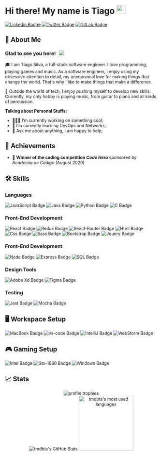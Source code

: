 # Hi there! My name is Tiago <img src="https://media.giphy.com/media/hvRJCLFzcasrR4ia7z/giphy.gif" width="29px">

[![Linkedin Badge](https://img.shields.io/badge/-LinkedIn-0e76a8?style=flat-square&logo=Linkedin&logoColor=white)](https://linkedin.com/in/tmdbts)
[![Twitter Badge](https://img.shields.io/badge/-Twitter-00acee?style=flat-square&logo=Twitter&logoColor=white)](https://twitter.com/tmdbts)
[![GitLab Badge](https://img.shields.io/badge/-GitLab-fcA121?style=flat-square&logo=GitLab&logoColor=white)](https://gitlab.com/tmdbts)

## 🚀 About Me

### Glad to see you here! &nbsp; ![](https://visitor-badge.glitch.me/badge?page_id=tmdbts.tmdbts)
🎓 I am Tiago Silva, a full-stack software engineer. I love programming, playing games and music. As a software engineer, I enjoy using my obsessive attention to detail, my unequivocal love for making things that change the world. That's why I like to make things that make a difference.

🎸 Outside the world of tech, I enjoy pushing myself to develop new skills. Currently, my only hobby is playing music, from guitar to piano and all kinds of percussion.

**Talking about Personal Stuffs:**

- 👨🏻‍💻 I’m currently working on something cool;
- 🚀 I’m currently learning DevOps and Networks;
- 💬 Ask me about anything, I am happy to help;

## 🏅 Achievements

-   🥇 **Winner of the coding competition _Code Hero_** sponsored by _Academia de Código_ (August 2020)

## 🛠️ Skills

### Languages

![JavaScript Badge](https://img.shields.io/badge/JavaScript-323330?style=for-the-badge&logo=javascript&logoColor=F7DF1E)
![Java Badge](https://img.shields.io/badge/Java-007396?style=for-the-badge&logo=Java&logoColor=white)
![Python Badge](https://img.shields.io/badge/Python-3776AB?style=for-the-badge&logo=Python&logoColor=white)
![C Badge](https://img.shields.io/badge/C++-00599C?style=for-the-badge&logo=CPlusPlus&logoColor=white)

### Front-End Development

![React Badge](https://img.shields.io/badge/React-20232A?style=for-the-badge&logo=react&logoColor=61DAFB)
![Redux Badge](https://img.shields.io/badge/Redux-593D88?style=for-the-badge&logo=redux&logoColor=white)
![React-Router Badge](https://img.shields.io/badge/React_Router-CA4245?style=for-the-badge&logo=react-router&logoColor=white)
![Html Badge](https://img.shields.io/badge/HTML5-E34F26?style=for-the-badge&logo=html5&logoColor=white)
![Css Badge](https://img.shields.io/badge/CSS3-1572B6?style=for-the-badge&logo=css3&logoColor=white)
![Sass Badge](https://img.shields.io/badge/SASS-CC6699?style=for-the-badge&logo=sass&logoColor=white)
![Bootstrap Badge](https://img.shields.io/badge/Bootstrap-563D7C?style=for-the-badge&logo=bootstrap&logoColor=white)
![Jquery Badge](https://img.shields.io/badge/jQuery-0769AD?style=for-the-badge&logo=jquery&logoColor=white)

### Front-End Development
![Node Badge](https://img.shields.io/badge/Node-339933?style=for-the-badge&logo=node.js&logoColor=white)
![Express Badge](https://img.shields.io/badge/Express-20232A?style=for-the-badge&logo=express&logoColor=61DAFB)
![SQL Badge](https://img.shields.io/badge/MySQL-4479A1?style=for-the-badge&logo=mysql&logoColor=white)

### Design Tools

![Adobe Xd Badge](https://img.shields.io/badge/adobe_xd-470137?style=for-the-badge&logo=adobe-xd&logoColor=white)
![Figma Badge](https://img.shields.io/badge/figma-000000?style=for-the-badge&logo=figma&logoColor=white)

### Testing

![Jest Badge](https://img.shields.io/badge/Jest-C21325?style=for-the-badge&logo=jest&logoColor=white)
![Mocha Badge](https://img.shields.io/badge/Mocha-8D6748?style=for-the-badge&logo=mocha&logoColor=white)

## 🖥️ Workspace Setup

![MacBook Badge](https://img.shields.io/badge/MacBook_Pro-000000?style=for-the-badge&logo=apple&logoColor=white)
![vs-code Badge](https://img.shields.io/badge/VS_Code-007ACC?style=for-the-badge&logo=Visual-Studio-Code&logoColor=white)
![IntelliJ Badge](https://img.shields.io/badge/IntelliJ-323330?style=for-the-badge&logo=intellij-idea&logoColor=white)
![WebStorm Badge](https://img.shields.io/badge/WebStrom-323330?style=for-the-badge&logo=webstorm&logoColor=white)

## 🎮 Gaming Setup
![Intel Badge](https://img.shields.io/badge/Intel-Core_i5_6th-0071C5?style=for-the-badge&logo=intel&logoColor=white)
![Gtx-1660 Badge](https://img.shields.io/badge/NVIDIA-GTX_1660-76B900?style=for-the-badge&logo=nvidia&logoColor=white)
![Windows Badge](https://img.shields.io/badge/Windows_10-0078D6?style=for-the-badge&logo=windows&logoColor=white)

## 📈 Stats

<div align="center">
    <img src="https://github-profile-trophy.vercel.app/?username=tmdbts&row=1&column=6&margin-h=8&theme=darkhub&count_private=true&margin-w=15&no-frame=true" alt="profile trophies" />
    <br />
    <img src="https://github-readme-stats.vercel.app/api?username=tmdbts&show_icons=true&hide_border=true" alt="tmdbts's GitHub Stats">
    <img height="180em" src="https://github-readme-stats.vercel.app/api/top-langs/?username=tmdbts&show_icons=true&hide_border=true&layout=compact&langs_count=8" alt="tmdbts's most used languages"/>
</div>
